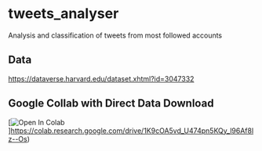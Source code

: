 # tweets_analyser
Analysis and classification of tweets from most followed accounts

## Data
https://dataverse.harvard.edu/dataset.xhtml?id=3047332

## Google Collab with Direct Data Download 
[![Open In Colab](https://colab.research.google.com/assets/colab-badge.svg)]https://colab.research.google.com/drive/1K9cOA5vd_U474pn5KQy_l96Af8lz--Os)
